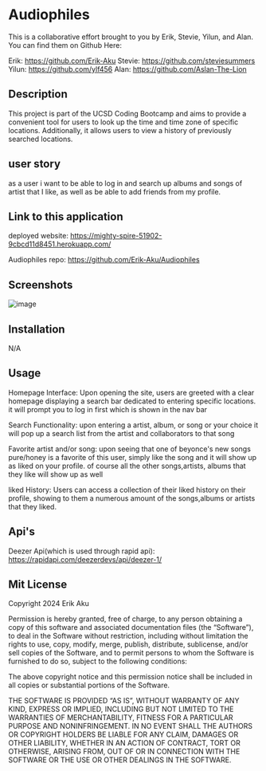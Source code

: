 # Audiophiles
This is a collaborative effort brought to you by Erik, Stevie, Yilun, and Alan. You can find them on Github Here:

Erik: https://github.com/Erik-Aku
Stevie: https://github.com/steviesummers
Yilun: https://github.com/ylf456
Alan: https://github.com/Aslan-The-Lion

## Description
This project is part of the UCSD Coding Bootcamp and aims to provide a convenient tool for users to look up the time and time zone of specific locations. Additionally, it allows users to view a history of previously searched locations.

## user story
as a user i want to be able to log in and search up albums and songs of artist that I like, as well as be able to add friends from my profile.

## Link to this application

deployed website:  https://mighty-spire-51902-9cbcd11d8451.herokuapp.com/

Audiophiles repo: https://github.com/Erik-Aku/Audiophiles

## Screenshots

![image](<public/images/Screenshot 2024-01-29 at 3.59.16 PM.png>)

## Installation

N/A

## Usage

Homepage Interface:
Upon opening the site, users are greeted with a clear homepage displaying a search bar dedicated to entering specific locations. it will prompt you to log in first which is shown in the nav bar

Search Functionality:
upon entering a artist, album, or song or your choice it will pop up a search list from the artist and collaborators to that song

Favorite artist and/or song: 
upon seeing that one of beyonce's new songs pure/honey is a favorite of this user, simply like the song and it will show up as liked on your profile. of course all the other songs,artists, albums that they like will show up as well

liked History:
Users can access a collection of their liked history on their profile, showing to them a numerous amount of the songs,albums or artists that they liked.

## Api's 

Deezer Api(which is used through rapid api): https://rapidapi.com/deezerdevs/api/deezer-1/ 

## Mit License

Copyright 2024 Erik Aku

Permission is hereby granted, free of charge, to any person obtaining a copy of this software and associated documentation files (the “Software”), to deal in the Software without restriction, including without limitation the rights to use, copy, modify, merge, publish, distribute, sublicense, and/or sell copies of the Software, and to permit persons to whom the Software is furnished to do so, subject to the following conditions:

The above copyright notice and this permission notice shall be included in all copies or substantial portions of the Software.

THE SOFTWARE IS PROVIDED “AS IS”, WITHOUT WARRANTY OF ANY KIND, EXPRESS OR IMPLIED, INCLUDING BUT NOT LIMITED TO THE WARRANTIES OF MERCHANTABILITY, FITNESS FOR A PARTICULAR PURPOSE AND NONINFRINGEMENT. IN NO EVENT SHALL THE AUTHORS OR COPYRIGHT HOLDERS BE LIABLE FOR ANY CLAIM, DAMAGES OR OTHER LIABILITY, WHETHER IN AN ACTION OF CONTRACT, TORT OR OTHERWISE, ARISING FROM, OUT OF OR IN CONNECTION WITH THE SOFTWARE OR THE USE OR OTHER DEALINGS IN THE SOFTWARE.
